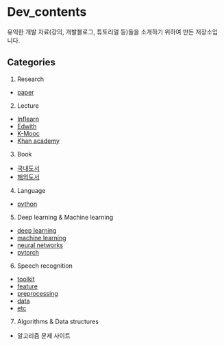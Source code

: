 # Dev_contents
유익한 개발 자료(강의, 개발블로그, 튜토리얼 등)들을 소개하기 위하여 만든 저장소입니다.

## Categories
1. Research  
- [paper](https://github.com/biscayan/Dev_contents/tree/master/1.%20Research)  
2. Lecture  
- [Inflearn](https://github.com/biscayan/Dev_contents/tree/master/2.%20Lecture)
- [Edwith](https://github.com/biscayan/Dev_contents/tree/master/2.%20Lecture)
- [K-Mooc](https://github.com/biscayan/Dev_contents/tree/master/2.%20Lecture)
- [Khan academy](https://github.com/biscayan/Dev_contents/tree/master/2.%20Lecture)
3. Book
- [국내도서](https://github.com/biscayan/Dev_contents/tree/master/3.%20Book)
- [해외도서](https://github.com/biscayan/Dev_contents/tree/master/3.%20Book)
4. Language
- [python](https://github.com/biscayan/Dev_contents/tree/master/4.%20Language) 
5. Deep learning & Machine learning  
- [deep learning](https://github.com/biscayan/Dev_contents/tree/master/5.%20Deep%20learning%20%26%20Machine%20learning)
- [machine learning](https://github.com/biscayan/Dev_contents/tree/master/5.%20Deep%20learning%20%26%20Machine%20learning)
- [neural networks](https://github.com/biscayan/Dev_contents/tree/master/5.%20Deep%20learning%20%26%20Machine%20learning)
- [pytorch](https://github.com/biscayan/Dev_contents/tree/master/5.%20Deep%20learning%20%26%20Machine%20learning)
6. Speech recognition
- [toolkit](https://github.com/biscayan/Dev_contents/tree/master/6.%20Speech%20recognition)
- [feature](https://github.com/biscayan/Dev_contents/tree/master/6.%20Speech%20recognition)
- [preprocessing](https://github.com/biscayan/Dev_contents/tree/master/6.%20Speech%20recognition)
- [data](https://github.com/biscayan/Dev_contents/tree/master/6.%20Speech%20recognition)
- [etc](https://github.com/biscayan/Dev_contents/tree/master/6.%20Speech%20recognition)
7. Algorithms & Data structures 
- 알고리즘 문제 사이트




